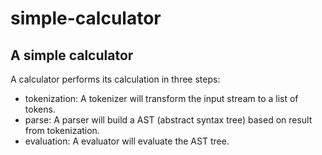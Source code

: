 # simple-calculator
## A simple calculator
A calculator performs its calculation in three steps:
* tokenization: A tokenizer will transform the input stream to a list of tokens.
* parse: A parser will build a AST (abstract syntax tree) based on result from tokenization.
* evaluation: A evaluator will evaluate the AST tree.
